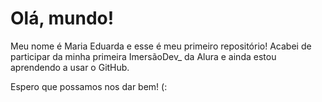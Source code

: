 # Olá, mundo!
Meu nome é Maria Eduarda e esse é meu primeiro repositório! 
Acabei de participar da minha primeira ImersãoDev_ da Alura e ainda estou aprendendo a usar o GitHub.

Espero que possamos nos dar bem! (:
